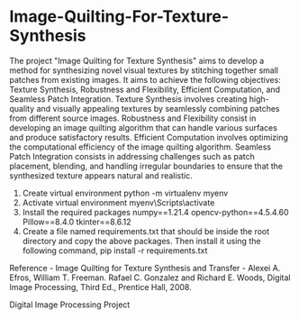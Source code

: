 # Image-Quilting-For-Texture-Synthesis

The project "Image Quilting for Texture Synthesis" aims to develop a method for synthesizing novel visual textures by stitching together small patches from existing images. It aims to achieve the following objectives: Texture Synthesis, Robustness and Flexibility, Efficient Computation, and Seamless Patch Integration. Texture Synthesis involves creating high-quality and visually appealing textures by seamlessly combining patches from different source images. Robustness and Flexibility consist in developing an image quilting algorithm that can handle various surfaces and produce satisfactory results. Efficient Computation involves optimizing the computational efficiency of the image quilting algorithm. Seamless Patch Integration consists in addressing challenges such as patch placement, blending, and handling irregular boundaries to ensure that the synthesized texture appears natural and realistic.

1. Create virtual environment
python -m virtualenv myenv
2. Activate virtual environment
	myenv\Scripts\activate
3. Install the required packages 
	numpy==1.21.4
	opencv-python==4.5.4.60
	Pillow==8.4.0
	tkinter==8.6.12
4. Create a file named requirements.txt that should be inside the root directory and copy the above packages. Then install it using the following command,
pip install -r requirements.txt


Reference - 
Image Quilting for Texture Synthesis and Transfer - Alexei A. Efros, William T. Freeman.
Rafael C. Gonzalez and Richard E. Woods, Digital Image Processing, Third Ed., Prentice Hall, 2008.

Digital Image Processing Project 
